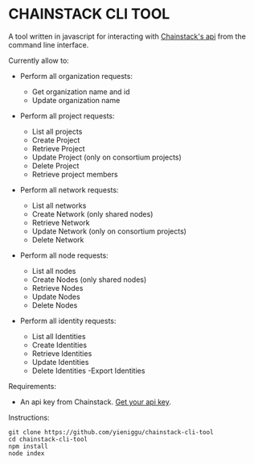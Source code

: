 # CHAINSTACK CLI TOOL

A tool written in javascript for interacting with [Chainstack's api](https://docs.chainstack.com/api/reference/) from the command line interface.

Currently allow to:

- Perform all organization requests:

  - Get organization name and id
  - Update organization name

- Perform all project requests:

  - List all projects
  - Create Project
  - Retrieve Project
  - Update Project (only on consortium projects)
  - Delete Project
  - Retrieve project members

- Perform all network requests:

  - List all networks
  - Create Network (only shared nodes)
  - Retrieve Network
  - Update Network (only on consortium projects)
  - Delete Network

- Perform all node requests:

  - List all nodes
  - Create Nodes (only shared nodes)
  - Retrieve Nodes
  - Update Nodes
  - Delete Nodes

- Perform all identity requests:

  - List all Identities
  - Create Identities
  - Retrieve Identities
  - Update Identities
  - Delete Identities
    -Export Identities

Requirements:

- An api key from Chainstack. [Get your api key](https://docs.chainstack.com/platform/create-an-api-key).

Instructions:

```
git clone https://github.com/yieniggu/chainstack-cli-tool
cd chainstack-cli-tool
npm install
node index
```
